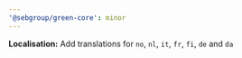 ```yaml
---
'@sebgroup/green-core': minor
---
```


**Localisation:** Add translations for `no`, `nl`, `it`, `fr`, `fi`, `de` and `da`
